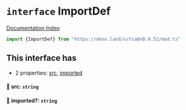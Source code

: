 # `interface` ImportDef

[Documentation Index](../README.md)

```ts
import {ImportDef} from "https://deno.land/x/tsa@v0.0.52/mod.ts"
```

## This interface has

- 2 properties:
[src](#-src-string),
[imported](#-imported-string)


#### 📄 src: `string`



#### 📄 imported?: `string`



